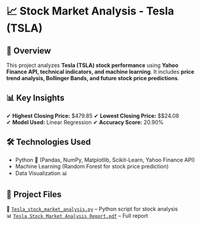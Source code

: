 # 📈 Stock Market Analysis - Tesla (TSLA)

## 📖 Overview  
This project analyzes **Tesla (TSLA) stock performance** using **Yahoo Finance API, technical indicators, and machine learning**. It includes **price trend analysis, Bollinger Bands, and future stock price predictions**.

## 📊 Key Insights  
✔ **Highest Closing Price:** $479.85 
✔ **Lowest Closing Price:** $$24.08  
✔ **Model Used:** Linear Regression 
✔ **Accuracy Score:** 20.90% 
 

## 🛠️ Technologies Used  
- Python 🐍 (Pandas, NumPy, Matplotlib, Scikit-Learn, Yahoo Finance API)  
- Machine Learning (Random Forest for stock price prediction)  
- Data Visualization 📊  

## 📂 Project Files  
📜 [`Tesla_stock_market_analysis.py`](Tesla_Stock_Market_Analysis.ipynb) – Python script for stock analysis  
📊 [`Tesla Stock Market Analysis Report.pdf`](Tesla%Stock%20Market%20Analysis%20Report.pdf) – Full report  

